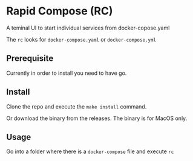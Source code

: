 # Rapid Compose (RC)

A teminal UI to start individual services from docker-copose.yaml

The `rc` looks for `docker-compose.yaml` or `docker-compose.yml`

## Prerequisite

Currently in order to install you need to have go.

## Install

Clone the repo and execute the `make install` command.

Or download the binary from the releases. The binary is for MacOS only.

## Usage

Go into a folder where there is a `docker-compose` file and execute `rc`